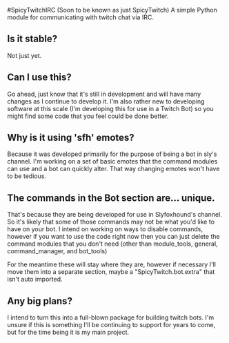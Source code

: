 #SpicyTwitchIRC (Soon to be known as just SpicyTwitch)
A simple Python module for communicating with twitch chat via IRC.

## Is it stable?
Not just yet.

## Can I use this?
Go ahead, just know that it's still in development and will have many changes as
I continue to develop it. I'm also rather new to developing software at this
scale (I'm developing this for use in a Twitch Bot) so you might find some code
that you feel could be done better.

## Why is it using 'sfh' emotes?
Because it was developed primarily for the purpose of being a bot in sly's
channel. I'm working on a set of basic emotes that the command modules can use
and a bot can quickly alter. That way changing emotes won't have to be tedious.

## The commands in the Bot section are... unique.
That's because they are being developed for use in Slyfoxhound's channel. So
it's likely that some of those commands may not be what you'd like to have on
your bot. I intend on working on ways to disable commands, however if you want
to use the code right now then you can just delete the command modules that you
don't need (other than module_tools, general, command_manager, and bot_tools)

For the meantime these will stay where they are, however if necessary I'll move
them into a separate section, maybe a "SpicyTwitch.bot.extra" that isn't auto
imported.


## Any big plans?
I intend to turn this into a full-blown package for building twitch bots. I'm
unsure if this is something I'll be continuing to support for years to come, but
for the time being it is my main project.
